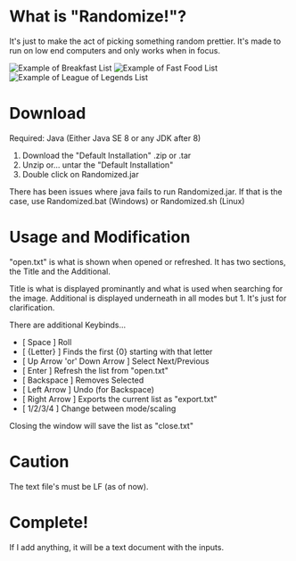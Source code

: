 # What is "Randomize!"?

It's just to make the act of picking something random prettier.
It's made to run on low end computers and only works when in focus.

![Example of Breakfast List](https://raw.githubusercontent.com/Josuephyus/Randomized/refs/heads/main/.images/Breakfast.png "Breakfast List")
![Example of Fast Food List](https://raw.githubusercontent.com/Josuephyus/Randomized/refs/heads/main/.images/FastFood.png?raw=true "Fast Food List")
![Example of League of Legends List](https://raw.githubusercontent.com/Josuephyus/Randomized/refs/heads/main/.images/LeagueOfLegends.png?raw=true "League of Legends List")

# Download

Required: Java (Either Java SE 8 or any JDK after 8)

1. Download the "Default Installation" .zip or .tar
2. Unzip or... untar the "Default Installation"
3. Double click on Randomized.jar

There has been issues where java fails to run Randomized.jar.
If that is the case, use Randomized.bat (Windows) or Randomized.sh (Linux)

# Usage and Modification

"open.txt" is what is shown when opened or refreshed.
It has two sections, the Title and the Additional.

Title is what is displayed prominantly and what is used when searching for the image.
Additional is displayed underneath in all modes but 1. It's just for clarification.

There are additional Keybinds...
- [ Space ] Roll
- [ {Letter} ] Finds the first {0} starting with that letter
- [ Up Arrow 'or' Down Arrow ] Select Next/Previous
- [ Enter ] Refresh the list from "open.txt"
- [ Backspace ] Removes Selected
- [ Left Arrow ] Undo (for Backspace)
- [ Right Arrow ] Exports the current list as "export.txt"
- [ 1/2/3/4 ] Change between mode/scaling

Closing the window will save the list as "close.txt"

# Caution

The text file's must be LF (as of now).

# Complete!

If I add anything, it will be a text document with the inputs.
